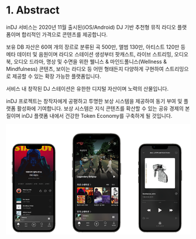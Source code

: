 # 1. Abstract

inDJ 서비스는 2020년 11월 출시된(iOS/Android) DJ 기반 추천형 뮤직 라디오 플랫폼이며 합리적인 가격으로 콘텐츠를 제공합니다.&#x20;

보유 DB 자산은 60여 개의 장르로 분류된 곡 500만, 앨범 130만, 아티스트 120만 등 메타 데이터 및 음원이며 라디오 스테이션 생성부터 팟캐스트, 라이브 스트리밍, 오디오북, 오디오 드라마, 명상 및 수면을 위한 웰니스 & 마인드풀니스(Wellness & Mindfulness) 콘텐츠,  보이는 라디오 등 어떤 형태든지 다양하게 구현하여 스트리밍으로 제공할 수 있는 확장 가능한 플랫폼입니다.

서비스 내 창작된 DJ 스테이션은 유한한 디지털 자산이며 노력의 산물입니다.&#x20;

inDJ 프로젝트는 창작자에게 공평하고 투명한 보상 시스템을 제공하여 동기 부여 및 플랫폼 활성화에 기여합니다. 보상 시스템은 지식 콘텐츠를 확산할 수 있는 공유 경제의 본질이며 inDJ 플랫폼 내에서 건강한 Token Economy를 구축하게 될 것입니다.&#x20;

![inDJ Feature (그림1:이미지 누끼 재작업 필요) ](.gitbook/assets/그림1.png)
